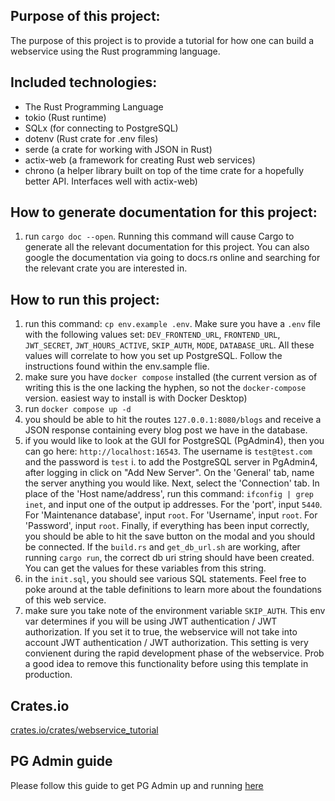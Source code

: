 ## Purpose of this project:
The purpose of this project is to provide a tutorial for how one can build a webservice using the Rust programming language.

## Included technologies:
* The Rust Programming Language
* tokio (Rust runtime)
* SQLx (for connecting to PostgreSQL)
* dotenv (Rust crate for .env files)
* serde (a crate for working with JSON in Rust)
* actix-web (a framework for creating Rust web services)
* chrono (a helper library built on top of the time crate for a hopefully better API. Interfaces well with actix-web)

## How to generate documentation for this project:
1. run `cargo doc --open`. Running this command will cause Cargo to generate all the relevant documentation for this project. You can also google the documentation via going to docs.rs online and searching for the relevant crate you are interested in.

## How to run this project:
1. run this command: `cp env.example .env`. Make sure you have a `.env` file with the following values set: `DEV_FRONTEND_URL`, `FRONTEND_URL`, `JWT_SECRET`, `JWT_HOURS_ACTIVE`, `SKIP_AUTH`, `MODE`, `DATABASE_URL`. All these values will correlate to how you set up PostgreSQL. Follow the instructions found within the env.sample flie.
2. make sure you have `docker compose` installed (the current version as of writing this is the one lacking the hyphen, so not the `docker-compose` version. easiest way to install is with Docker Desktop)
3. run `docker compose up -d`
4. you should be able to hit the routes `127.0.0.1:8080/blogs` and receive a JSON response containing every blog post we have in the database.
5. if you would like to look at the GUI for PostgreSQL (PgAdmin4), then you can go here: `http://localhost:16543`. The username is `test@test.com` and the password is `test`
  i. to add the PostgreSQL server in PgAdmin4, after logging in click on "Add New Server". On the 'General' tab, name the server anything you would like. Next, select the 'Connection' tab. In place of the 'Host name/address', run this command: `ifconfig | grep inet`, and input one of the output ip addresses. For the 'port', input `5440`. For 'Maintenance database', input `root`. For 'Username', input `root`. For 'Password', input `root`. Finally, if everything has been input correctly, you should be able to hit the save button on the modal and you should be connected. If the `build.rs` and `get_db_url.sh` are working, after running `cargo run`, the correct db uri string should have been created. You can get the values for these variables from this string.
6. in the `init.sql`, you should see various SQL statements. Feel free to poke around at the table definitions to learn more about the foundations of this web service.
7. make sure you take note of the environment variable `SKIP_AUTH`. This env var determines if you will be using JWT authentication / JWT authorization. If you set it to true, the webservice will not take into account JWT authentication / JWT authorization. This setting is very convienent during the rapid development phase of the webservice. Prob a good idea to remove this functionality before using this template in production.

## Crates.io
[crates.io/crates/webservice_tutorial](https://crates.io/crates/webservice_tutorial)

## PG Admin guide
Please follow this guide to get PG Admin up and running [here](https://onexlab-io.medium.com/docker-compose-postgres-initdb-ba0021deef76)
